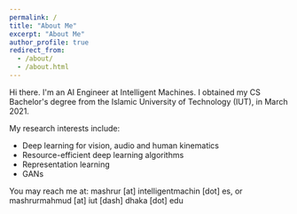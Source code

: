 ```yaml
---
permalink: /
title: "About Me"
excerpt: "About Me"
author_profile: true
redirect_from: 
  - /about/
  - /about.html
---
```


Hi there. I'm an AI Engineer at Intelligent Machines. I obtained my CS Bachelor's degree from the Islamic University of Technology (IUT), in March 2021.

My research interests include:

- Deep learning for vision, audio and  human kinematics
- Resource-efficient deep learning algorithms
- Representation learning
- GANs

You may reach me at: mashrur [at] intelligentmachin [dot] es, or mashrurmahmud [at] iut [dash] dhaka [dot] edu
